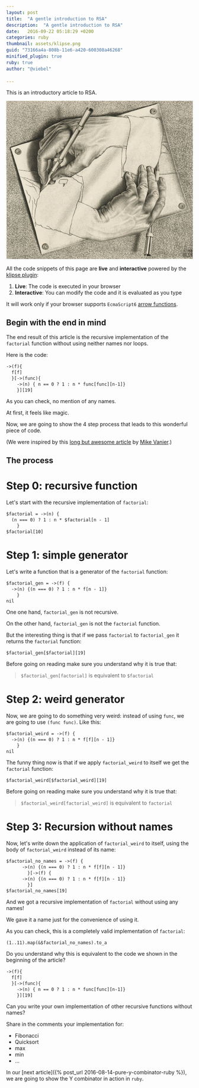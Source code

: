 ```yaml
---
layout: post
title:  "A gentle introduction to RSA"
description:  "A gentle introduction to RSA"
date:   2016-09-22 05:18:29 +0200
categories: ruby
thumbnail: assets/klipse.png
guid: "73166a4a-808b-11e6-a420-600308a46268"
minified_plugin: true
ruby: true
author: "@viebel"

---
```



This is an introductory article to RSA.


![Escher](/assets/escher_hand.jpg)

All the code snippets of this page are **live** and **interactive** powered by the [klipse plugin](https://github.com/viebel/klipse):

1. **Live**: The code is executed in your browser
2. **Interactive**: You can modify the code and it is evaluated as you type


It will work only if your browser supports `EcmaScript6` [arrow functions](https://kangax.github.io/compat-table/es6/).

## Begin with the end in mind

The end result of this article is the recursive implementation of the `factorial` function without using neither names nor loops.

Here is the code:

~~~klipse-eval-ruby
->(f){
  f[f]
  }[->(func){
    ->(n) { n == 0 ? 1 : n * func[func][n-1]}
    }][19]
~~~

As you can check, no mention of any names.

At first, it feels like magic.

Now, we are going to show the 4 step process that leads to this wonderful piece of code.


(We were inspired by this [long but awesome article](http://mvanier.livejournal.com/2897.html) by [Mike Vanier](http://users.cms.caltech.edu/~mvanier/).)

## The process

# Step 0: recursive function

Let's start with the recursive implementation of `factorial`:

~~~klipse-eval-ruby
$factorial = ->(n) {
  (n === 0) ? 1 : n * $factorial[n - 1]
    }
$factorial[10]
~~~

# Step 1: simple generator

Let's write a function that is a generator of the `factorial` function:


~~~klipse-eval-ruby
$factorial_gen = ->(f) {
  ->(n) {(n === 0) ? 1 : n * f[n - 1]}
    }
nil
~~~

One one hand, `factorial_gen` is not recursive.

On the other hand, `factorial_gen` is not the `factorial` function. 

But the interesting thing is that if we pass `factorial` to `factorial_gen` it returns the `factorial` function:

~~~klipse-eval-ruby
$factorial_gen[$factorial][19]
~~~


Before going on reading make sure you understand why it is true that:

> `$factorial_gen[factorial]` is equivalent to `$factorial`

# Step 2: weird generator


Now, we are going to do something very weird: instead of using `func`, we are going to use `(func func)`. Like this:

~~~klipse-eval-ruby
$factorial_weird = ->(f) {
  ->(n) {(n === 0) ? 1 : n * f[f][n - 1]}
    }
nil
~~~

The funny thing now is that if we apply `factorial_weird` to itself we get the `factorial` function:


~~~klipse-eval-ruby
$factorial_weird[$factorial_weird][19]
~~~

Before going on reading make sure you understand why it is true that:

> `$factorial_weird[factorial_weird]` is equivalent to `factorial`


# Step 3: Recursion without names

Now, let's write down the application of `factorial_weird` to itself, using the body of `factorial_weird` instead of its name:

~~~klipse-eval-ruby
$factorial_no_names = ->(f) {
      ->(n) {(n === 0) ? 1 : n * f[f][n - 1]}
        }[->(f) {
      ->(n) {(n === 0) ? 1 : n * f[f][n - 1]}
        }]
$factorial_no_names[19]
~~~


And we got a recursive implementation of `factorial` without using any names!

We gave it a name just for the convenience of using it.


As you can check, this is a completely valid implementation of `factorial`:


~~~klipse-eval-ruby
(1..11).map(&$factorial_no_names).to_a
~~~


Do you understand why this is equivalent to the code we shown in the beginning of the article?

~~~klipse-eval-ruby
->(f){
  f[f]
  }[->(func){
    ->(n) { n == 0 ? 1 : n * func[func][n-1]}
    }][19]
~~~



Can you write your own implementation of other recursive functions without names?

Share in the comments your implementation for:

- Fibonacci
- Quicksort
- max
- min
- ...


In our [next article]({% post_url 2016-08-14-pure-y-combinator-ruby %}), we are going to show the Y combinator in action in `ruby`.


